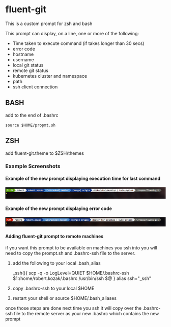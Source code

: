 # fluent-git

This is a custom prompt for zsh and bash

This prompt can display, on a line, one or more of the following:

* Time taken to execute command (if takes longer than 30 secs)
* error code
* hostname
* username
* local git status
* remote git status
* kubernetes cluster and namespace
* path
* ssh client connection


## BASH
add to the end of .bashrc

    source $HOME/propmt.sh

## ZSH
add fluent-git.theme to $ZSH/themes

### Example Screenshots



#### Example of the new prompt displaying execution time for last command

![Prompt with timer](full.png?raw=true)

#### Example of the new prompt displaying error code

![Example with error](error.png?raw=true)



#### Adding fluent-git prompt to remote machines

if you want this prompt to be available on machines you ssh into you will need to copy the prompt.sh and .bashrc-ssh file to the server.

1. add the following to your local .bash_alias
    
    _ssh(){
      scp -q -o LogLevel=QUIET $HOME/.bashrc-ssh $1:/home/robert.kozak/.bashrc
      /usr/bin/ssh $@
    }
    alias ssh="_ssh"

2. copy .bashrc-ssh to your local $HOME

3. restart your shell or source $HOME/.bash_aliases

once those steps are done next time you ssh it will copy over the .bashrc-ssh file to the remote server as your new .bashrc which contains the new prompt

